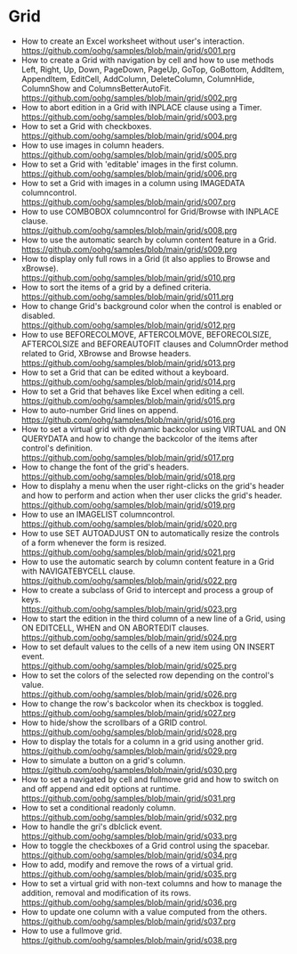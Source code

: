 # Grid

* How to create an Excel worksheet without user's interaction.<br>
https://github.com/oohg/samples/blob/main/grid/s001.prg
* How to create a Grid with navigation by cell and how to use methods Left, Right, Up, Down, PageDown, PageUp, GoTop, GoBottom, AddItem, AppendItem, EditCell, AddColumn, DeleteColumn, ColumnHide, ColumnShow and ColumnsBetterAutoFit.<br>
https://github.com/oohg/samples/blob/main/grid/s002.prg
* How to abort edition in a Grid with INPLACE clause using a Timer.<br>
https://github.com/oohg/samples/blob/main/grid/s003.prg
* How to set a Grid with checkboxes.<br>
https://github.com/oohg/samples/blob/main/grid/s004.prg
* How to use images in column headers.<br>
https://github.com/oohg/samples/blob/main/grid/s005.prg
* How to set a Grid with 'editable' images in the first column.<br>
https://github.com/oohg/samples/blob/main/grid/s006.prg
* How to set a Grid with images in a column using IMAGEDATA columncontrol.<br>
https://github.com/oohg/samples/blob/main/grid/s007.prg
* How to use COMBOBOX columncontrol for Grid/Browse with INPLACE clause.<br>
https://github.com/oohg/samples/blob/main/grid/s008.prg
* How to use the automatic search by column content feature in a Grid.<br>
https://github.com/oohg/samples/blob/main/grid/s009.prg
* How to display only full rows in a Grid (it also applies to Browse and xBrowse).<br>
https://github.com/oohg/samples/blob/main/grid/s010.prg
* How to sort the items of a grid by a defined criteria.<br>
https://github.com/oohg/samples/blob/main/grid/s011.prg
* How to change Grid's background color when the control is enabled or disabled.<br>
https://github.com/oohg/samples/blob/main/grid/s012.prg
* How to use BEFORECOLMOVE, AFTERCOLMOVE, BEFORECOLSIZE, AFTERCOLSIZE and BEFOREAUTOFIT clauses and ColumnOrder method related to Grid, XBrowse and Browse headers.<br>
https://github.com/oohg/samples/blob/main/grid/s013.prg
* How to set a Grid that can be edited without a keyboard.<br>
https://github.com/oohg/samples/blob/main/grid/s014.prg
* How to set a Grid that behaves like Excel when editing a cell.<br>
https://github.com/oohg/samples/blob/main/grid/s015.prg
* How to auto-number Grid lines on append.<br>
https://github.com/oohg/samples/blob/main/grid/s016.prg
* How to set a virtual grid with dynamic backcolor using VIRTUAL and ON QUERYDATA and how to change the backcolor of the items after control's definition.<br>
https://github.com/oohg/samples/blob/main/grid/s017.prg
* How to change the font of the grid's headers.<br>
https://github.com/oohg/samples/blob/main/grid/s018.prg
* How to displahy a menu when the user right-clicks on the grid's header and how to perform and action when ther user clicks the grid's header.<br>
https://github.com/oohg/samples/blob/main/grid/s019.prg
* How to use an IMAGELIST columncontrol.<br>
https://github.com/oohg/samples/blob/main/grid/s020.prg
* How to use SET AUTOADJUST ON to automatically resize the controls of a form whenever the form is resized.<br>
https://github.com/oohg/samples/blob/main/grid/s021.prg
* How to use the automatic search by column content feature in a Grid with NAVIGATEBYCELL clause.<br>
https://github.com/oohg/samples/blob/main/grid/s022.prg
* How to create a subclass of Grid to intercept and process a group of keys.<br>
https://github.com/oohg/samples/blob/main/grid/s023.prg
* How to start the edition in the third column of a new line of a Grid, using ON EDITCELL, WHEN and ON ABORTEDIT clauses.<br>
https://github.com/oohg/samples/blob/main/grid/s024.prg
* How to set default values to the cells of a new item using ON INSERT event.<br>
https://github.com/oohg/samples/blob/main/grid/s025.prg
* How to set the colors of the selected row depending on the control's value.<br>
https://github.com/oohg/samples/blob/main/grid/s026.prg
* How to change the row's backcolor when its checkbox is toggled.<br>
https://github.com/oohg/samples/blob/main/grid/s027.prg
* How to hide/show the scrollbars of a GRID control.<br>
https://github.com/oohg/samples/blob/main/grid/s028.prg
* How to display the totals for a column in a grid using another grid.<br>
https://github.com/oohg/samples/blob/main/grid/s029.prg
* How to simulate a button on a grid's column.<br>
https://github.com/oohg/samples/blob/main/grid/s030.prg
* How to set a navigated by cell and fullmove grid and how to switch on and off append and edit options at runtime.<br>
https://github.com/oohg/samples/blob/main/grid/s031.prg
* How to set a conditional readonly column.<br>
https://github.com/oohg/samples/blob/main/grid/s032.prg
* How to handle the gri's dblclick event.<br>
https://github.com/oohg/samples/blob/main/grid/s033.prg
* How to toggle the checkboxes of a Grid control using the spacebar.<br>
https://github.com/oohg/samples/blob/main/grid/s034.prg
* How to add, modify and remove the rows of a virtual grid.<br>
https://github.com/oohg/samples/blob/main/grid/s035.prg
* How to set a virtual grid with non-text columns and how to manage the addition, removal and modification of its rows.<br>
https://github.com/oohg/samples/blob/main/grid/s036.prg
* How to update one column with a value computed from the others.<br>
https://github.com/oohg/samples/blob/main/grid/s037.prg
* How to use a fullmove grid.<br>
https://github.com/oohg/samples/blob/main/grid/s038.prg
